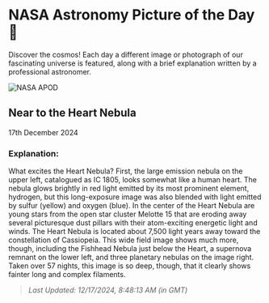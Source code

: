 
  # NASA Astronomy Picture of the Day 🌌

  Discover the cosmos! Each day a different image or photograph of our fascinating universe is featured, along with a brief explanation written by a professional astronomer.

![NASA APOD](https://apod.nasa.gov/apod/image/2412/Heart_HorneEvans_4096.jpg)

## Near to the Heart Nebula

17th December 2024

### Explanation: 

What excites the Heart Nebula? First, the large emission nebula on the upper left, catalogued as IC 1805, looks somewhat like a human heart.  The nebula glows brightly in red light emitted by its most prominent element, hydrogen, but this long-exposure image was also blended with light emitted by sulfur (yellow) and oxygen (blue).  In the center of the Heart Nebula are young stars from the open star cluster Melotte 15 that are eroding away several picturesque dust pillars with their atom-exciting energetic light and winds. The Heart Nebula is located about 7,500 light years away toward the constellation of Cassiopeia.  This wide field image shows much more, though, including the Fishhead Nebula just below the Heart, a supernova remnant on the lower left, and three planetary nebulas on the image right.  Taken over 57 nights, this image is so deep, though, that it clearly shows fainter long and complex filaments.

> _Last Updated: 12/17/2024, 8:48:13 AM (in GMT)_
